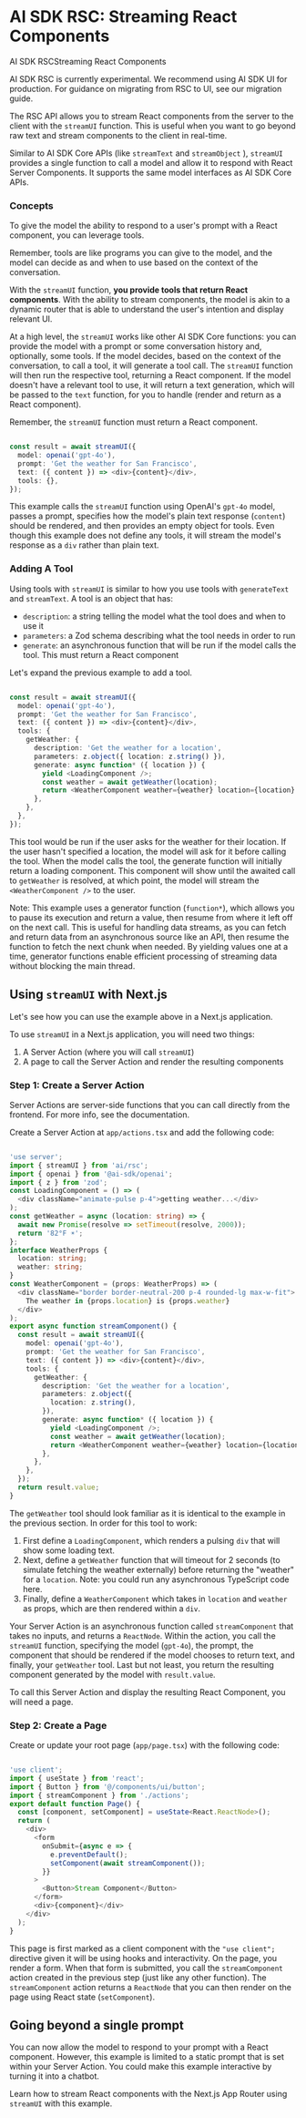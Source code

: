 # AI SDK RSC: Streaming React Components

AI SDK RSCStreaming React Components

AI SDK RSC is currently experimental. We recommend using AI SDK UI for production. For guidance on migrating from RSC to UI, see our migration guide.

The RSC API allows you to stream React components from the server to the client with the `streamUI` function. This is useful when you want to go beyond raw text and stream components to the client in real-time.

Similar to AI SDK Core APIs (like `streamText` and `streamObject` ), `streamUI` provides a single function to call a model and allow it to respond with React Server Components. It supports the same model interfaces as AI SDK Core APIs.

### Concepts

To give the model the ability to respond to a user's prompt with a React component, you can leverage tools.

Remember, tools are like programs you can give to the model, and the model can decide as and when to use based on the context of the conversation.

With the `streamUI` function, **you provide tools that return React components**. With the ability to stream components, the model is akin to a dynamic router that is able to understand the user's intention and display relevant UI.

At a high level, the `streamUI` works like other AI SDK Core functions: you can provide the model with a prompt or some conversation history and, optionally, some tools. If the model decides, based on the context of the conversation, to call a tool, it will generate a tool call. The `streamUI` function will then run the respective tool, returning a React component. If the model doesn't have a relevant tool to use, it will return a text generation, which will be passed to the `text` function, for you to handle (render and return as a React component).

Remember, the `streamUI` function must return a React component.

```ts

const result = await streamUI({
  model: openai('gpt-4o'),
  prompt: 'Get the weather for San Francisco',
  text: ({ content }) => <div>{content}</div>,
  tools: {},
});
```

This example calls the `streamUI` function using OpenAI's `gpt-4o` model, passes a prompt, specifies how the model's plain text response (`content`) should be rendered, and then provides an empty object for tools. Even though this example does not define any tools, it will stream the model's response as a `div` rather than plain text.

### Adding A Tool

Using tools with `streamUI` is similar to how you use tools with `generateText` and `streamText`. A tool is an object that has:

* `description`: a string telling the model what the tool does and when to use it
* `parameters`: a Zod schema describing what the tool needs in order to run
* `generate`: an asynchronous function that will be run if the model calls the tool. This must return a React component

Let's expand the previous example to add a tool.

```ts

const result = await streamUI({
  model: openai('gpt-4o'),
  prompt: 'Get the weather for San Francisco',
  text: ({ content }) => <div>{content}</div>,
  tools: {
    getWeather: {
      description: 'Get the weather for a location',
      parameters: z.object({ location: z.string() }),
      generate: async function* ({ location }) {
        yield <LoadingComponent />;
        const weather = await getWeather(location);
        return <WeatherComponent weather={weather} location={location} />;
      },
    },
  },
});
```

This tool would be run if the user asks for the weather for their location. If the user hasn't specified a location, the model will ask for it before calling the tool. When the model calls the tool, the generate function will initially return a loading component. This component will show until the awaited call to `getWeather` is resolved, at which point, the model will stream the `<WeatherComponent />` to the user.

Note: This example uses a generator function (`function*`), which allows you to pause its execution and return a value, then resume from where it left off on the next call. This is useful for handling data streams, as you can fetch and return data from an asynchronous source like an API, then resume the function to fetch the next chunk when needed. By yielding values one at a time, generator functions enable efficient processing of streaming data without blocking the main thread.

Using `streamUI` with Next.js
------------------------------------------------------------

Let's see how you can use the example above in a Next.js application.

To use `streamUI` in a Next.js application, you will need two things:

1. A Server Action (where you will call `streamUI`)
2. A page to call the Server Action and render the resulting components

### Step 1: Create a Server Action

Server Actions are server-side functions that you can call directly from the frontend. For more info, see the documentation.

Create a Server Action at `app/actions.tsx` and add the following code:

```ts

'use server';
import { streamUI } from 'ai/rsc';
import { openai } from '@ai-sdk/openai';
import { z } from 'zod';
const LoadingComponent = () => (
  <div className="animate-pulse p-4">getting weather...</div>
);
const getWeather = async (location: string) => {
  await new Promise(resolve => setTimeout(resolve, 2000));
  return '82°F️ ☀️';
};
interface WeatherProps {
  location: string;
  weather: string;
}
const WeatherComponent = (props: WeatherProps) => (
  <div className="border border-neutral-200 p-4 rounded-lg max-w-fit">
    The weather in {props.location} is {props.weather}
  </div>
);
export async function streamComponent() {
  const result = await streamUI({
    model: openai('gpt-4o'),
    prompt: 'Get the weather for San Francisco',
    text: ({ content }) => <div>{content}</div>,
    tools: {
      getWeather: {
        description: 'Get the weather for a location',
        parameters: z.object({
          location: z.string(),
        }),
        generate: async function* ({ location }) {
          yield <LoadingComponent />;
          const weather = await getWeather(location);
          return <WeatherComponent weather={weather} location={location} />;
        },
      },
    },
  });
  return result.value;
}
```

The `getWeather` tool should look familiar as it is identical to the example in the previous section. In order for this tool to work:

1. First define a `LoadingComponent`, which renders a pulsing `div` that will show some loading text.
2. Next, define a `getWeather` function that will timeout for 2 seconds (to simulate fetching the weather externally) before returning the "weather" for a `location`. Note: you could run any asynchronous TypeScript code here.
3. Finally, define a `WeatherComponent` which takes in `location` and `weather` as props, which are then rendered within a `div`.

Your Server Action is an asynchronous function called `streamComponent` that takes no inputs, and returns a `ReactNode`. Within the action, you call the `streamUI` function, specifying the model (`gpt-4o`), the prompt, the component that should be rendered if the model chooses to return text, and finally, your `getWeather` tool. Last but not least, you return the resulting component generated by the model with `result.value`.

To call this Server Action and display the resulting React Component, you will need a page.

### Step 2: Create a Page

Create or update your root page (`app/page.tsx`) with the following code:

```ts

'use client';
import { useState } from 'react';
import { Button } from '@/components/ui/button';
import { streamComponent } from './actions';
export default function Page() {
  const [component, setComponent] = useState<React.ReactNode>();
  return (
    <div>
      <form
        onSubmit={async e => {
          e.preventDefault();
          setComponent(await streamComponent());
        }}
      >
        <Button>Stream Component</Button>
      </form>
      <div>{component}</div>
    </div>
  );
}
```

This page is first marked as a client component with the `"use client";` directive given it will be using hooks and interactivity. On the page, you render a form. When that form is submitted, you call the `streamComponent` action created in the previous step (just like any other function). The `streamComponent` action returns a `ReactNode` that you can then render on the page using React state (`setComponent`).

Going beyond a single prompt
-------------------------------------------------------------

You can now allow the model to respond to your prompt with a React component. However, this example is limited to a static prompt that is set within your Server Action. You could make this example interactive by turning it into a chatbot.

Learn how to stream React components with the Next.js App Router using `streamUI` with this example.
